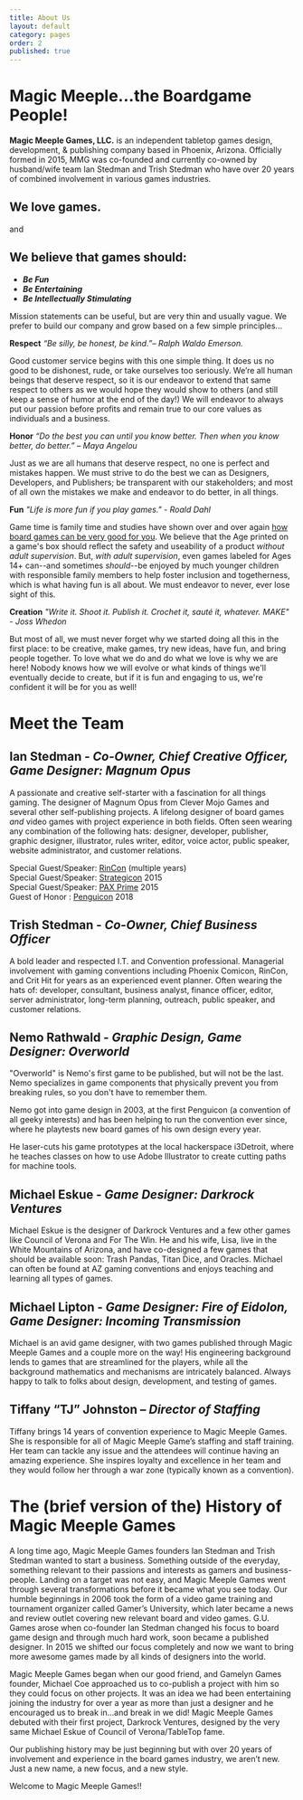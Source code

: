 ```yaml
---
title: About Us
layout: default
category: pages
order: 2
published: true
---
```

# Magic Meeple...the Boardgame People!
**Magic Meeple Games, LLC.** is an independent tabletop games design, development, & publishing company based in Phoenix, Arizona. Officially formed in 2015, MMG was co-founded and currently co-owned by husband/wife team Ian Stedman and Trish Stedman who have over 20 years of combined involvement in various games industries.

## We love games.

and

## We believe that games should:

- _**Be Fun**_
- _**Be Entertaining**_
- _**Be Intellectually Stimulating**_

Mission statements can be useful, but are very thin and usually vague. We prefer to build our company and grow based on a few simple principles...

**Respect**
_“Be silly, be honest, be kind.”_– _Ralph Waldo Emerson._  

Good customer service begins with this one simple thing. It does us no good to be dishonest, rude, or take ourselves too seriously. We’re all human beings that deserve respect, so it is our endeavor to extend that same respect to others as we would hope they would show to others (and still keep a sense of humor at the end of the day!) We will endeavor to always put our passion before profits and remain true to our core values as individuals and a business.

**Honor**
_“Do the best you can until you know better. Then when you know better, do better.”_ – _Maya Angelou_  

Just as we are all humans that deserve respect, no one is perfect and mistakes happen. We must strive to do the best we can as Designers, Developers, and Publishers; be transparent with our stakeholders; and most of all own the mistakes we make and endeavor to do better, in all things.

**Fun**
_"Life is more fun if you play games."_ - _Roald Dahl_  

Game time is family time and studies have shown over and over again [how board games can be very good for you](https://www.google.com/search?q=health+benefits+of+board+games&rlz=1C1CHBF_enUS761US761&oq=health+benefits+of+board+games&aqs=chrome.0.0j69i60j0l2.4043j1j9&sourceid=chrome&ie=UTF-8). We believe that the Age printed on a game's box should reflect the safety and useability of a product _without adult supervision_. But, _with adult supervision_, even games labeled for Ages 14+ can--and sometimes _should_--be enjoyed by much younger children with responsible family members to help foster inclusion and togetherness, which is what having fun is all about. We must endeavor to never, ever lose sight of this.

**Creation**
_"Write it. Shoot it. Publish it. Crochet it, sauté it, whatever. MAKE"_ - _Joss Whedon_  

But most of all, we must never forget why we started doing all this in the first place: to be creative, make games, try new ideas, have fun, and bring people together. To love what we do and do what we love is why we are here! Nobody knows how we will evolve or what kinds of things we'll eventually decide to create, but if it is fun and engaging to us, we're confident it will be for you as well!

# Meet the Team

## Ian Stedman - _Co-Owner, Chief Creative Officer, Game Designer: **Magnum Opus**_

A passionate and creative self-starter with a fascination for all things gaming. The designer of Magnum Opus from Clever Mojo Games and several other self-publishing projects. A lifelong designer of board games _and_ video games with project experience in both fields. Often seen wearing any combination of the following hats: designer, developer, publisher, graphic designer, illustrator, rules writer, editor, voice actor, public speaker, website administrator, and customer relations.

Special Guest/Speaker: [RinCon](http://rincongames.com/) (multiple years)  
Special Guest/Speaker: [Strategicon](http://www.strategicon.net/) 2015  
Special Guest/Speaker: [PAX Prime](http://prime.paxsite.com/) 2015  
Guest of Honor : [Penguicon](http://2018.penguicon.org/) 2018  
  
## Trish Stedman - _Co-Owner, Chief Business Officer_

A bold leader and respected I.T. and Convention professional. Managerial involvement with gaming conventions including Phoenix Comicon, RinCon, and Crit Hit for years as an experienced event planner. Often wearing the hats of: developer, consultant, business analyst, finance officer, editor, server administrator, long-term planning, outreach, public speaker, and customer relations.
  
## Nemo Rathwald - _Graphic Design, Game Designer: **Overworld**_
"Overworld" is Nemo's first game to be published, but will not be the last. Nemo specializes in game components that physically prevent you from breaking rules, so you don't have to remember them.

Nemo got into game design in 2003, at the first Penguicon (a convention of all geeky interests) and has been helping to run the convention ever since, where he playtests new board games of his own design every year.

He laser-cuts his game prototypes at the local hackerspace i3Detroit, where he teaches classes on how to use Adobe Illustrator to create cutting paths for machine tools.

## Michael Eskue - _Game Designer: **Darkrock Ventures**_
Michael Eskue is the designer of Darkrock Ventures and a few other games like Council of Verona and For The Win.  He and his wife, Lisa, live in the White Mountains of Arizona, and have co-designed a few games that should be available soon: Trash Pandas, Titan Dice, and Oracles.  Michael can often be found at AZ gaming conventions and enjoys teaching and learning all types of games.
  
## Michael Lipton - _Game Designer: **Fire of Eidolon**, Game Designer: **Incoming Transmission**_
Michael is an avid game designer, with two games published through Magic Meeple Games and a couple more on the way! His engineering background lends to games that are streamlined for the players, while all the background mathematics and mechanisms are intricately balanced. Always happy to talk to folks about design, development, and testing of games.

## Tiffany “TJ” Johnston – _Director of Staffing_
Tiffany brings 14 years of convention experience to Magic Meeple Games. She is responsible for all of Magic Meeple Game’s staffing and staff training. Her team can tackle any issue and the attendees will continue having an amazing experience. She inspires loyalty and excellence in her team and they would follow her through a war zone (typically known as a convention).

# The (brief version of the) History of Magic Meeple Games

A long time ago, Magic Meeple Games founders Ian Stedman and Trish Stedman wanted to start a business. Something outside of the everyday, something relevant to their passions and interests as gamers and business-people. Landing on a target was not easy, and Magic Meeple Games went through several transformations before it became what you see today. Our humble beginnings in 2006 took the form of a video game training and tournament organizer called Gamer’s University, which later became a news and review outlet covering new relevant board and video games. G.U. Games arose when co-founder Ian Stedman changed his focus to board game design and through much hard work, soon became a published designer. In 2015 we shifted our focus completely and now we want to bring more awesome games made by all kinds of designers into the world.

Magic Meeple Games began when our good friend, and Gamelyn Games founder, Michael Coe approached us to co-publish a project with him so they could focus on other projects. It was an idea we had been entertaining joining the industry for over a year as more than just a designer and he encouraged us to break in…and break in we did! Magic Meeple Games debuted with their first project, Darkrock Ventures, designed by the very same Michael Eskue of Council of Verona/TableTop fame.

Our publishing history may be just beginning but with over 20 years of involvement and experience in the board games industry, we aren’t new. Just a new name, a new focus, and a new style.

Welcome to Magic Meeple Games!!
